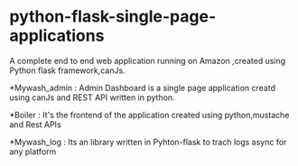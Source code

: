 # python-flask-single-page-applications
A complete end to end web application running on Amazon ,created using Python flask framework,canJs. 

*Mywash_admin : Admin Dashboard is a single page application creatd using canJs and REST API written in python. 

*Boiler :  It's the frontend of the application created using python,mustache and Rest APIs

*Mywash_log : Its an library written in Pyhton-flask to trach logs async for any platform
